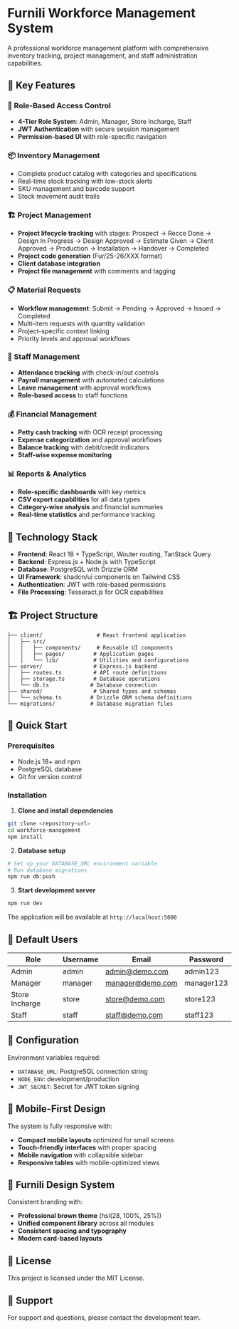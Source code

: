 # Furnili Workforce Management System

A professional workforce management platform with comprehensive inventory tracking, project management, and staff administration capabilities.

## 🌟 Key Features

### 🔐 Role-Based Access Control
- **4-Tier Role System**: Admin, Manager, Store Incharge, Staff
- **JWT Authentication** with secure session management
- **Permission-based UI** with role-specific navigation

### 📦 Inventory Management
- Complete product catalog with categories and specifications
- Real-time stock tracking with low-stock alerts
- SKU management and barcode support
- Stock movement audit trails

### 🏗️ Project Management
- **Project lifecycle tracking** with stages: Prospect → Recce Done → Design In Progress → Design Approved → Estimate Given → Client Approved → Production → Installation → Handover → Completed
- **Project code generation** (Fur/25-26/XXX format)
- **Client database integration**
- **Project file management** with comments and tagging

### 📋 Material Requests
- **Workflow management**: Submit → Pending → Approved → Issued → Completed
- Multi-item requests with quantity validation
- Project-specific context linking
- Priority levels and approval workflows

### 👥 Staff Management
- **Attendance tracking** with check-in/out controls
- **Payroll management** with automated calculations
- **Leave management** with approval workflows
- **Role-based access** to staff functions

### 💰 Financial Management
- **Petty cash tracking** with OCR receipt processing
- **Expense categorization** and approval workflows
- **Balance tracking** with debit/credit indicators
- **Staff-wise expense monitoring**

### 📊 Reports & Analytics
- **Role-specific dashboards** with key metrics
- **CSV export capabilities** for all data types
- **Category-wise analysis** and financial summaries
- **Real-time statistics** and performance tracking

## 🚀 Technology Stack

- **Frontend**: React 18 + TypeScript, Wouter routing, TanStack Query
- **Backend**: Express.js + Node.js with TypeScript
- **Database**: PostgreSQL with Drizzle ORM
- **UI Framework**: shadcn/ui components on Tailwind CSS
- **Authentication**: JWT with role-based permissions
- **File Processing**: Tesseract.js for OCR capabilities

## 🏗️ Project Structure

```
├── client/                 # React frontend application
│   ├── src/
│   │   ├── components/     # Reusable UI components
│   │   ├── pages/         # Application pages
│   │   └── lib/           # Utilities and configurations
├── server/                # Express.js backend
│   ├── routes.ts          # API route definitions
│   ├── storage.ts         # Database operations
│   └── db.ts             # Database connection
├── shared/                # Shared types and schemas
│   └── schema.ts         # Drizzle ORM schema definitions
└── migrations/           # Database migration files
```

## 🚀 Quick Start

### Prerequisites
- Node.js 18+ and npm
- PostgreSQL database
- Git for version control

### Installation

1. **Clone and install dependencies**
```bash
git clone <repository-url>
cd workforce-management
npm install
```

2. **Database setup**
```bash
# Set up your DATABASE_URL environment variable
# Run database migrations
npm run db:push
```

3. **Start development server**
```bash
npm run dev
```

The application will be available at `http://localhost:5000`

## 👥 Default Users

| Role | Username | Email | Password |
|------|----------|-------|----------|
| Admin | admin | admin@demo.com | admin123 |
| Manager | manager | manager@demo.com | manager123 |
| Store Incharge | store | store@demo.com | store123 |
| Staff | staff | staff@demo.com | staff123 |

## 🔧 Configuration

Environment variables required:
- `DATABASE_URL`: PostgreSQL connection string
- `NODE_ENV`: development/production
- `JWT_SECRET`: Secret for JWT token signing

## 📱 Mobile-First Design

The system is fully responsive with:
- **Compact mobile layouts** optimized for small screens
- **Touch-friendly interfaces** with proper spacing
- **Mobile navigation** with collapsible sidebar
- **Responsive tables** with mobile-optimized views

## 🏢 Furnili Design System

Consistent branding with:
- **Professional brown theme** (hsl(28, 100%, 25%))
- **Unified component library** across all modules
- **Consistent spacing and typography**
- **Modern card-based layouts**

## 📝 License

This project is licensed under the MIT License.

## 🤝 Support

For support and questions, please contact the development team.